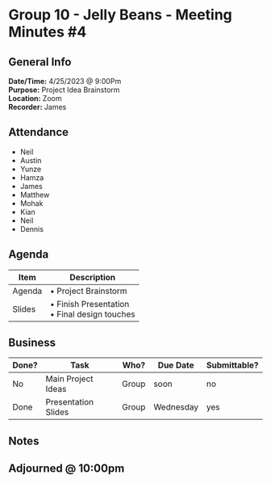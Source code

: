 
# Group 10 - Jelly Beans - Meeting Minutes #4
## General Info
**Date/Time:** 4/25/2023 @ 9:00Pm <br>
**Purpose:** Project Idea Brainstorm <br>
**Location:** Zoom<br>
**Recorder:** James <br>

## Attendance
- Neil
- Austin
- Yunze
- Hamza
- James
- Matthew
- Mohak
- Kian
- Neil
- Dennis

## Agenda
Item | Description
---- | ----
Agenda |• Project Brainstorm
Slides | • Finish Presentation<br>• Final design touches


## Business
| Done? | Task | Who? | Due Date | Submittable?
| ---- | ---- | ---- | ---- | ---- |
|No | Main Project Ideas | Group | soon | no
|Done| Presentation Slides | Group | Wednesday | yes

## Notes


## Adjourned @ 10:00pm

